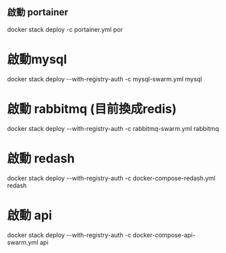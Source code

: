 ## 啟動 portainer
docker stack deploy -c portainer.yml por

# 啟動mysql
docker stack deploy --with-registry-auth -c mysql-swarm.yml mysql

# 啟動 rabbitmq (目前換成redis)
docker stack deploy --with-registry-auth -c rabbitmq-swarm.yml rabbitmq

# 啟動 redash 
docker stack deploy --with-registry-auth -c docker-compose-redash.yml redash

# 啟動 api 
docker stack deploy --with-registry-auth -c docker-compose-api-swarm.yml api
